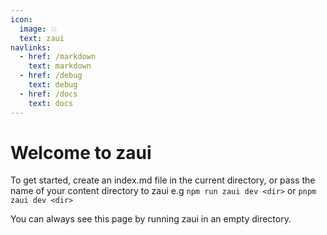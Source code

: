 ```yaml
---
icon:
  image: 💥
  text: zaui
navlinks:
  - href: /markdown
    text: markdown
  - href: /debug
    text: debug
  - href: /docs
    text: docs
---
```


# Welcome to zaui

To get started, create an index.md file in the current directory, or pass the name of your content directory to zaui e.g `npm run zaui dev <dir>` or `pnpm zaui dev <dir>`

You can always see this page by running zaui in an empty directory.